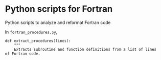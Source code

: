# Python scripts for Fortran
Python scripts to analyze and reformat Fortran code

In `fortran_procedures.py`,

```
def extract_procedures(lines):
    """
    Extracts subroutine and function definitions from a list of lines of Fortran code.
```
